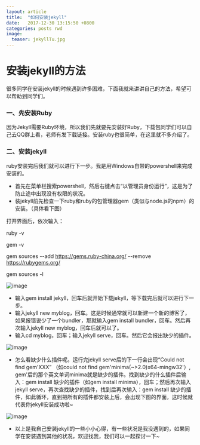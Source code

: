 ```yaml
---
layout: article
title:  "如何安装jekyll"
date:   2017-12-30 13:15:50 +0800
categories: posts rwd
image:
  teaser: jekyllTu.jpg
---
```


# 安装jekyll的方法

很多同学在安装jekyll的时候遇到许多困难，下面我就来讲讲自己的方法，希望可以帮助到同学们。

### 一、先安装Ruby
因为Jekyll需要Ruby环境，所以我们先就要先安装好Ruby，下载包同学们可以自己去QQ群上看，老师有发下载链接。安装ruby也很简单，在这里就不多介绍了。

### 二、安装jekyll
ruby安装完后我们就可以进行下一步。我是用Windows自带的powershell来完成安装的。

- 首先在菜单栏搜索powershell，然后右键点击“以管理员身份运行”，这是为了防止途中出现没有权限的状况。
- 装jekyll前先检查一下ruby和ruby的包管理器gem（类似与node.js的npm）的安装。（具体看下图）

打开界面后，依次输入：

ruby -v

gem -v

gem sources --add https://gems.ruby-china.org/ --remove https://rubygems.org/

gem sources -l

![image](https://huangjiali.github.io/images/jekyll1.png)


- 输入gem install jekyll，回车后就开始下载jekyll，等下载完后就可以进行下一步。
- 输入jekyll new myblog，回车。这是时候通常就可以新建一个新的博客了，如果报错说少了一个bundler，那就输入gem install bundler，回车。然后再次输入jekyll new myblog，回车后就可以了。
- 输入cd myblog，回车；输入jekyll serve，回车。然后它会报出缺少的插件。

![image](https://huangjiali.github.io/images/jekyll2.png)

- 怎么看缺少什么插件呢。运行完jekyll serve后的下一行会出现“Could not find gem'XXX” （如could not find gem'minima(~>2.0)x64-mingw32'）, gem'后的那个英文单词minima就是缺少的插件。找到缺少的什么插件后输入：gem install 缺少的插件（如gem install minima），回车；然后再次输入jekyll serve，再次查找缺少的插件，找到后再次输入：gem install 缺少的插件，如此循环，直到把所有的插件都安装上后，会出现下图的界面，这时候就代表你jekyll安装成功啦~

![image](https://huangjiali.github.io/images/jekyll3.png)

- 以上是我自己安装jekyll的一些小小心得，有一些状况是我没遇到的，如果同学在安装遇到其他的状况，欢迎找我，我们可以一起探讨一下~